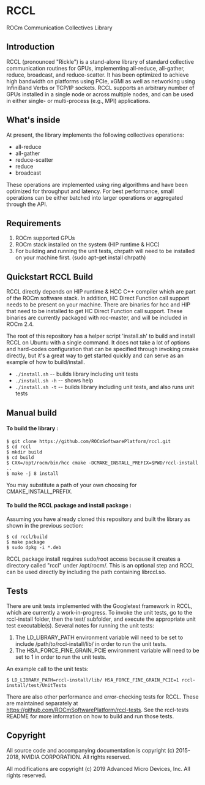 # RCCL

ROCm Communication Collectives Library

## Introduction

RCCL (pronounced "Rickle") is a stand-alone library of standard collective communication routines for GPUs, implementing all-reduce, all-gather, reduce, broadcast, and reduce-scatter. It has been optimized to achieve high bandwidth on platforms using PCIe, xGMI as well as networking using InfiniBand Verbs or TCP/IP sockets. RCCL supports an arbitrary number of GPUs installed in a single node or across multiple nodes, and can be used in either single- or multi-process (e.g., MPI) applications.

## What's inside

At present, the library implements the following collectives operations:

- all-reduce
- all-gather
- reduce-scatter
- reduce
- broadcast

These operations are implemented using ring algorithms and have been optimized for throughput and latency. For best performance, small operations can be either batched into larger operations or aggregated through the API.

## Requirements

1. ROCm supported GPUs
2. ROCm stack installed on the system (HIP runtime & HCC)
3. For building and running the unit tests, chrpath will need to be installed on your machine first. (sudo apt-get install chrpath)

## Quickstart RCCL Build

RCCL directly depends on HIP runtime & HCC C++ compiler which are part of the ROCm software stack.
In addition, HC Direct Function call support needs to be present on your machine.  There are binaries for hcc and HIP that need to be installed to get HC Direct Function call support.  These binaries are currently packaged with roc-master, and will be included in ROCm 2.4.

The root of this repository has a helper script 'install.sh' to build and install RCCL on Ubuntu with a single command.  It does not take a lot of options and hard-codes configuration that can be specified through invoking cmake directly, but it's a great way to get started quickly and can serve as an example of how to build/install.

*  `./install.sh` -- builds library including unit tests
*  `./install.sh -h` -- shows help
*  `./install.sh -t` -- builds library including unit tests, and also runs unit tests

## Manual build
#### To build the library :

```shell
$ git clone https://github.com/ROCmSoftwarePlatform/rccl.git
$ cd rccl
$ mkdir build
$ cd build
$ CXX=/opt/rocm/bin/hcc cmake -DCMAKE_INSTALL_PREFIX=$PWD/rccl-install ..
$ make -j 8 install
```
You may substitute a path of your own choosing for CMAKE_INSTALL_PREFIX.

#### To build the RCCL package and install package :

Assuming you have already cloned this repository and built the library as shown in the previous section:

```shell
$ cd rccl/build
$ make package
$ sudo dpkg -i *.deb
```

RCCL package install requires sudo/root access because it creates a directory called "rccl" under /opt/rocm/. This is an optional step and RCCL can be used directly by including the path containing librccl.so.

## Tests

There are unit tests implemented with the Googletest framework in RCCL, which are currently a work-in-progress.  To invoke the unit tests, go to the rccl-install folder, then the test/ subfolder, and execute the appropriate unit test executable(s). Several notes for running the unit tests:

1. The LD_LIBRARY_PATH environment variable will need to be set to include /path/to/rccl-install/lib/ in order to run the unit tests.
2. The HSA_FORCE_FINE_GRAIN_PCIE environment variable will need to be set to 1 in order to run the unit tests.

An example call to the unit tests:
```shell
$ LD_LIBRARY_PATH=rccl-install/lib/ HSA_FORCE_FINE_GRAIN_PCIE=1 rccl-install/test/UnitTests
```

There are also other performance and error-checking tests for RCCL.  These are maintained separately at https://github.com/ROCmSoftwarePlatform/rccl-tests.
See the rccl-tests README for more information on how to build and run those tests.

## Copyright

All source code and accompanying documentation is copyright (c) 2015-2018, NVIDIA CORPORATION. All rights reserved.

All modifications are copyright (c) 2019 Advanced Micro Devices, Inc. All rights reserved.
